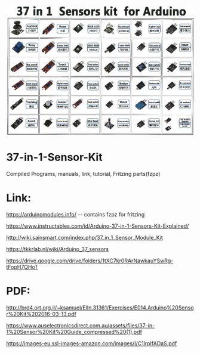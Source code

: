 ![2](https://github.com/engrpanda/37-in-1-Sensor-Kit/blob/master/SENSORkit.jpeg)

# 37-in-1-Sensor-Kit
Compiled Programs, manuals, link, tutorial, Fritzing parts(fzpz)

# Link:


https://arduinomodules.info/    -- contains fzpz for fritzing

https://www.instructables.com/id/Arduino-37-in-1-Sensors-Kit-Explained/

http://wiki.sainsmart.com/index.php/37_in_1_Sensor_Module_Kit

https://tkkrlab.nl/wiki/Arduino_37_sensors



https://drive.google.com/drive/folders/1tXC7kr0RArNawkauYSwRg-tFopH7QHoT

# PDF:
http://brd4.ort.org.il/~ksamuel/ElIn.31361/Exercises/E014.Arduino%20Sensor%20Kit%202016-03-13.pdf

https://www.auselectronicsdirect.com.au/assets/files/37-in-1%20Sensor%20Kit%20Guide_compressed%20(1).pdf

https://images-eu.ssl-images-amazon.com/images/I/C1lrpIfADaS.pdf
